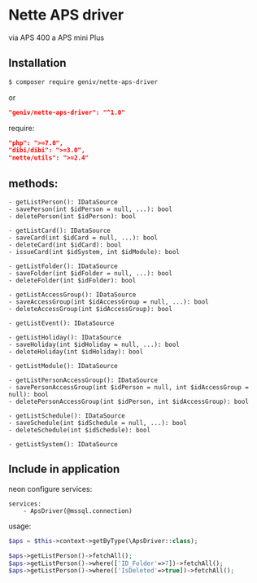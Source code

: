 Nette APS driver
================

via APS 400 a APS mini Plus

Installation
------------

```sh
$ composer require geniv/nette-aps-driver
```
or
```json
"geniv/nette-aps-driver": "^1.0"
```

require:
```json
"php": ">=7.0",
"dibi/dibi": ">=3.0",
"nette/utils": ">=2.4"
```

methods:
--------
```
- getListPerson(): IDataSource
- savePerson(int $idPerson = null, ...): bool
- deletePerson(int $idPerson): bool

- getListCard(): IDataSource
- saveCard(int $idCard = null, ...): bool
- deleteCard(int $idCard): bool
- issueCard(int $idSystem, int $idModule): bool

- getListFolder(): IDataSource
- saveFolder(int $idFolder = null, ...): bool
- deleteFolder(int $idFolder): bool

- getListAccessGroup(): IDataSource
- saveAccessGroup(int $idAccessGroup = null, ...): bool
- deleteAccessGroup(int $idAccessGroup): bool

- getListEvent(): IDataSource

- getListHoliday(): IDataSource
- saveHoliday(int $idHoliday = null, ...): bool
- deleteHoliday(int $idHoliday): bool

- getListModule(): IDataSource

- getListPersonAccessGroup(): IDataSource
- savePersonAccessGroup(int $idPerson = null, int $idAccessGroup = null): bool
- deletePersonAccessGroup(int $idPerson, int $idAccessGroup): bool

- getListSchedule(): IDataSource
- saveSchedule(int $idSchedule = null, ...): bool
- deleteSchedule(int $idSchedule): bool

- getListSystem(): IDataSource
```

Include in application
----------------------

neon configure services:
```neon
services:
    - ApsDriver(@mssql.connection)
```

usage:
```php
$aps = $this->context->getByType(\ApsDriver::class);

$aps->getListPerson()->fetchAll();
$aps->getListPerson()->where(['ID_Folder'=>7])->fetchAll();
$aps->getListPerson()->where(['IsDeleted'=>true])->fetchAll();
```
